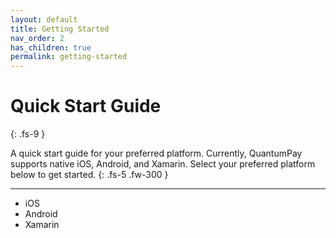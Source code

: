 ```yaml
---
layout: default
title: Getting Started
nav_order: 2
has_children: true
permalink: getting-started
---
```


# Quick Start Guide
{: .fs-9 }

A quick start guide for your preferred platform. Currently, QuantumPay supports native iOS, Android, and Xamarin. Select your preferred platform below to get started.
{: .fs-5 .fw-300 }

---
* iOS
* Android
* Xamarin